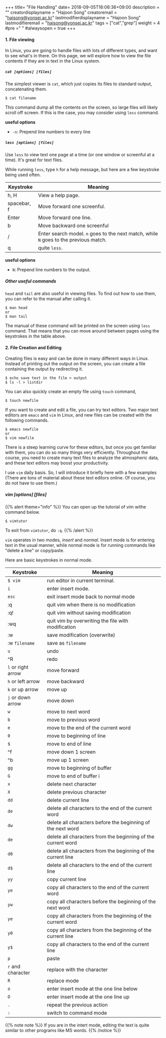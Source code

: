 +++
title= "File Handling"
date= 2018-09-05T16:06:36+09:00
description = ""
creatordisplayname = "Hajoon Song"
creatoremail = "hajsong@yonsei.ac.kr"
lastmodifierdisplayname = "Hajoon Song"
lastmodifieremail = "hajsong@yonsei.ac.kr"
tags = ["cat","grep"]
weight = 4
#pre ="<i class='fa fa-edit' ></i> "
#alwaysopen = true
+++

#### 1. File viewing
In Linux, you are going to handle files with lots of different types, and want to see what's in there. On this page, we will explore how to view the file contents if they are in text in the Linux system.

##### ```cat [options] [files]```
The simplest viewer is ```cat```, which just copies its files to standard output, concatenating them.
```
$ cat filename
```
This command dump all the contents on the screen, so large files will likely scroll off screen. If this is the case, you may consider using ```less``` command.

**useful options**

+ ```-n```: Prepend line numbers to every line

##### ```less [options] [files]```
Use ```less``` to view text one page at a time (or one window or screenful at a time). It's great for text files.

While running ```less```, type ```h``` for a help message, but here are a few keystroke being used often.

|  Keystroke      |        Meaning              |
|-----------------|-----------------------------|
| h, H            | View a help page.           |
| spacebar, f     | Move forward one screenful. |
| Enter           | Move forward one line.      |
| b               | Move backward one screenful |
| /               | Enter search model. ```n``` goes to the next match, while ```N``` goes to the previous match.  |
| q               | quite ```less```.           |

**useful options**

+ ```N```: Prepend line numbers to the output.

##### Other useful commands
```head``` and ```tail``` are also useful in viewing files. To find out how to use them, you can refer to the manual after calling it.
```
$ man head
or
$ man tail
```
The manual of these command will be printed on the screen using ```less``` command.
That means that you can move around between pages using the keystrokes in the table above.

#### 2. File Creation and Editing
Creating files is easy and can be done in many different ways in Linux.
Instead of printing out the output on the screen, you can create a file containing the output by redirecting it.
```
$ echo save text in the file > output
$ ls -l > listdir
```
You can also quickly create an empty file using ```touch``` command,
```
$ touch newfile
```

If you want to create and edit a file, you can try text editors.
Two major text editors are ```emacs``` and ```vim``` in Linux, and new files can be created with the following commands.
```
$ emacs newfile
or
$ vim newfile
```

There is a steep learning curve for these editors, but once you get familiar with them, you can do so many things very efficiently. Throughout the course, you need to create many text files to analyze the atmospheric data, and these text editors may boost your productivity.

I use ```vim``` daily basis. So, I will introduce it briefly here with a few examples (There are tons of material about these text editors online. Of course, you do not have to use them.)

##### vim [options] [files]
{{% alert theme="info" %}}
You can open up the tutorial of vim withe command below.
```
$ vimtutor
```
To exit from ```vimtutor```, do ```:q```.
{{% /alert %}}

```vim``` operates in two modes, *insert* and *normal*. Insert mode is for entering text in the usual manner, while normal mode is for running commands like "delete a line" or copy/paste.

Here are basic keystrokes in normal mode.

|  Keystroke                |        Meaning                         |
|---------------------------|----------------------------------------|
| ```$ vim```               | run editor in current terminal.        |
| ```i```                   | enter insert mode.                     |
| ```esc```                 | exit insert mode back to normal mode   |
| :q                        | quit vim when there is no modification |
| :q!                       | quit vim without saving modification   |
| :wq                       | quit vim by overwriting the file with modification     |
| :w                        | save modification (overwrite)          |
| :w ```filename```         | save as ```filename```                 |
| ```u```                   | undo                                   |
| ^R                        | redo                                   |
| ```l``` or right arrow    | move forward                           |
| ```h``` or left arrow     | move backward                          |
| ```k``` or up arrow       | move up                                |
| ```j``` or down arrow     | move down                              |
| ```w```                   | move to next word                      |
| ```b```                   | move to previous word                  |
| ```e```                   | move to the end of the current word    |
| ```0```                   | move to beginning of line              |
| ```$```                   | move to end of line                    |
| ^f                        | move down 1 screen                     |
| ^b                        | move up 1 screen                       |
|```gg```                   | move to beginning of buffer            |
|```G```                    | move to end of buffer i                |
|```x```                    | delete next character                  |
|```X```                    | delete previous character              |
|```dd```                   | delete current line                    |
|```de```                   | delete all characters to the end of the current word|
|```dw```                   | delete all characters before the beginning of the next word|
|```de```                   | delete all characters from the beginning of the current word|
|```d0```                   | delete all characters from the beginning of the current line|
|```d$```                   | delete all characters to the end of the current line|
|```yy```                   | copy current line                      |
|```ye```                   | copy all characters to the end of the current word|
|```yw```                   | copy all characters before the beginning of the next word|
|```ye```                   | copy all characters from the beginning of the current word|
|```y0```                   | copy all characters from the beginning of the current line|
|```y$```                   | copy all characters to the end of the current line|
|```p```                    | paste                                  |
|```r``` and character      | replace with the character             |
|```R```                    | replace mode                           |
|```o```                    | enter insert mode at the one line below|
|```O```                    | enter insert mode at the one line up   |
|```.```                    | repeat the previous action             |
|```:```                    | switch to command mode                 |


{{% note note %}}
If you are in the intert mode, editing the text is quite similar to other programs like MS words.
{{% /notice %}}
